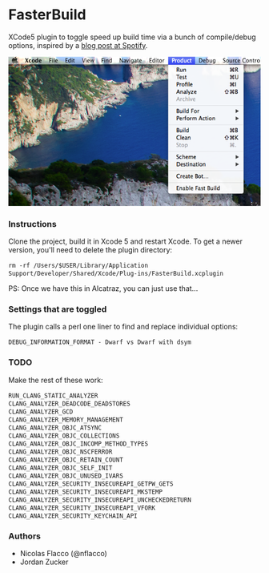 FasterBuild
===========

XCode5 plugin to toggle speed up build time via a bunch of compile/debug options, inspired by a [blog post at Spotify](http://labs.spotify.com/2013/11/04/shaving-off-time-from-the-ios-edit-build-test-cycle/).

![Screenshot](https://raw.githubusercontent.com/a34729t/FasterBuild/master/screenshot.png)

### Instructions

Clone the project, build it in Xcode 5 and restart Xcode. To get a newer version, you'll need to delete the plugin directory:

    rm -rf /Users/$USER/Library/Application Support/Developer/Shared/Xcode/Plug-ins/FasterBuild.xcplugin

PS: Once we have this in Alcatraz, you can just use that...


### Settings that are toggled

The plugin calls a perl one liner to find and replace individual options:

    DEBUG_INFORMATION_FORMAT - Dwarf vs Dwarf with dsym

### TODO

Make the rest of these work:
    
    RUN_CLANG_STATIC_ANALYZER
    CLANG_ANALYZER_DEADCODE_DEADSTORES
    CLANG_ANALYZER_GCD
    CLANG_ANALYZER_MEMORY_MANAGEMENT
    CLANG_ANALYZER_OBJC_ATSYNC
    CLANG_ANALYZER_OBJC_COLLECTIONS
    CLANG_ANALYZER_OBJC_INCOMP_METHOD_TYPES
    CLANG_ANALYZER_OBJC_NSCFERROR
    CLANG_ANALYZER_OBJC_RETAIN_COUNT
    CLANG_ANALYZER_OBJC_SELF_INIT
    CLANG_ANALYZER_OBJC_UNUSED_IVARS
    CLANG_ANALYZER_SECURITY_INSECUREAPI_GETPW_GETS
    CLANG_ANALYZER_SECURITY_INSECUREAPI_MKSTEMP
    CLANG_ANALYZER_SECURITY_INSECUREAPI_UNCHECKEDRETURN
    CLANG_ANALYZER_SECURITY_INSECUREAPI_VFORK
    CLANG_ANALYZER_SECURITY_KEYCHAIN_API

### Authors

* Nicolas Flacco (@nflacco)
* Jordan Zucker
